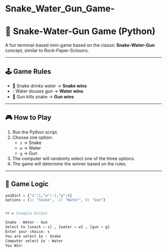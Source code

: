 # Snake_Water_Gun_Game-
# 🐍 Snake-Water-Gun Game (Python)

A fun terminal-based mini-game based on the classic **Snake-Water-Gun** concept, similar to Rock-Paper-Scissors.

---

## 🕹️ Game Rules

- 🐍 Snake drinks water → **Snake wins**
- 💧 Water douses gun → **Water wins**
- 🔫 Gun kills snake → **Gun wins**

---

## 🎮 How to Play

1. Run the Python script.
2. Choose one option:
   - `s` → Snake
   - `w` → Water
   - `g` → Gun
3. The computer will randomly select one of the three options.
4. The game will determine the winner based on the rules.

---

## 🧠 Game Logic

```python
youDict = {"s":1,"w":-1,"g":0}
options = {1: "Snake", -1: "Water", 0: "Gun"}


## ▶️ Example Output

Snake - Water - Gun
Select to [snack = s] , [water = w] , [gun = g]
Enter your choice: s
You are select is : Snake
Computer select is : Water
You Win!
